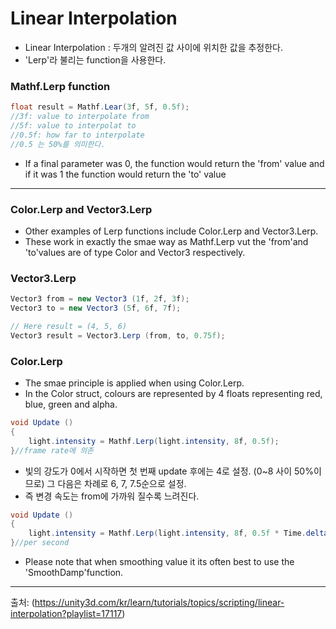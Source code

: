Linear Interpolation
=====================
- Linear Interpolation : 두개의 알려진 값 사이에 위치한 값을 추정한다.
- 'Lerp'라 불리는 function을 사용한다.

### Mathf.Lerp function
```c#
float result = Mathf.Lear(3f, 5f, 0.5f);
//3f: value to interpolate from
//5f: value to interpolat to
//0.5f: how far to interpolate
//0.5 는 50%를 의미한다.
```
- If a final parameter was 0, the function would return the 'from' value and if it was 1 the function would return the 'to' value

***
### Color.Lerp and Vector3.Lerp

- Other examples of Lerp functions include Color.Lerp and Vector3.Lerp.
- These work in exactly the smae way as Mathf.Lerp vut the 'from'and 'to'values are of type Color and Vector3 respectively.

### Vector3.Lerp
```c#
Vector3 from = new Vector3 (1f, 2f, 3f);
Vector3 to = new Vector3 (5f, 6f, 7f);

// Here result = (4, 5, 6)
Vector3 result = Vector3.Lerp (from, to, 0.75f);
```
### Color.Lerp
- The smae principle is applied when using Color.Lerp.
- In the Color struct, colours are represented by 4 floats representing red, blue, green and alpha.

```c#
void Update ()
{
    light.intensity = Mathf.Lerp(light.intensity, 8f, 0.5f);
}//frame rate에 의존

```
- 빛의 강도가 0에서 시작하면 첫 번째 update 후에는 4로 설정. (0~8 사이 50%이므로) 그 다음은 차례로 6, 7, 7.5순으로 설정.
- 즉 변경 속도는 from에 가까워 질수록 느려진다.

```c#
void Update ()
{
    light.intensity = Mathf.Lerp(light.intensity, 8f, 0.5f * Time.deltaTime);
}//per second
```
- Please note that when smoothing value it its often best to use the 'SmoothDamp'function.



***


출처: (https://unity3d.com/kr/learn/tutorials/topics/scripting/linear-interpolation?playlist=17117)
